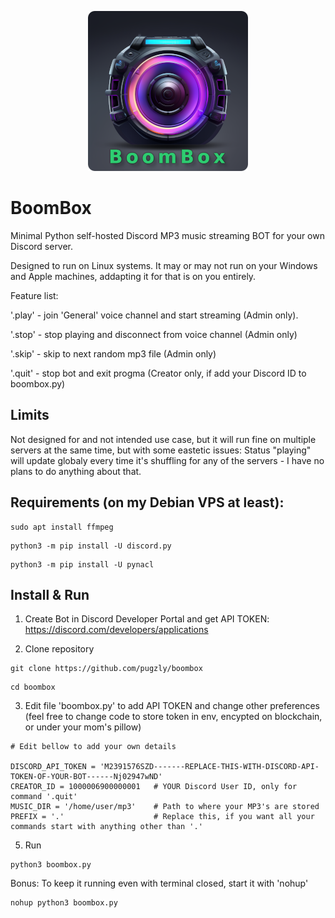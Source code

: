 
<p align="center">
  <img src='https://raw.githubusercontent.com/pugzly/boombox/main/discord-boombox256.png' title="BoomBox">
</p>

# BoomBox
Minimal Python self-hosted Discord MP3 music streaming BOT for your own Discord server. 

Designed to run on Linux systems. It may or may not run on your Windows and Apple machines, addapting it for that is on you entirely.

Feature list:

'.play' - join 'General' voice channel and start streaming (Admin only). 

'.stop' - stop playing and disconnect from voice channel (Admin only)

'.skip' - skip to next random mp3 file (Admin only)

'.quit' - stop bot and exit progma (Creator only, if add your Discord ID to boombox.py)

## Limits
Not designed for and not intended use case, but it will run fine on multiple servers at the same time, but with some eastetic issues:
Status "playing" will update globaly every time it's shuffling for any of the servers - I have no plans to do anything about that.

## Requirements (on my Debian VPS at least):

```
sudo apt install ffmpeg
```
```
python3 -m pip install -U discord.py
```
```
python3 -m pip install -U pynacl
```

## Install & Run
1. Create Bot in Discord Developer Portal and get API TOKEN: https://discord.com/developers/applications

2. Clone repository
```
git clone https://github.com/pugzly/boombox
```
```
cd boombox
```
3. Edit file 'boombox.py' to add API TOKEN and change other preferences (feel free to change code to store token in env, encypted on blockchain, or under your mom's pillow)

```
# Edit bellow to add your own details

DISCORD_API_TOKEN = 'M2391576SZD-------REPLACE-THIS-WITH-DISCORD-API-TOKEN-OF-YOUR-BOT------Nj02947wND'
CREATOR_ID = 1000006900000001   # YOUR Discord User ID, only for command '.quit'
MUSIC_DIR = '/home/user/mp3'    # Path to where your MP3's are stored
PREFIX = '.'                    # Replace this, if you want all your commands start with anything other than '.'
```

5. Run
```
python3 boombox.py
```
Bonus: To keep it running even with terminal closed, start it with 'nohup'
```
nohup python3 boombox.py
```
